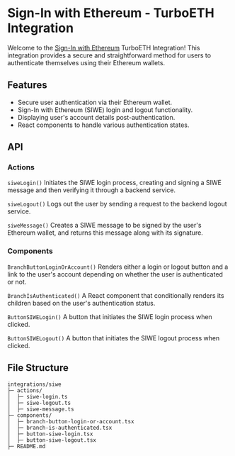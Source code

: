 # Sign-In with Ethereum - TurboETH Integration

Welcome to the [Sign-In with Ethereum](https://login.xyz/) TurboETH Integration! This integration provides a secure and straightforward method for users to authenticate themselves using their Ethereum wallets.

## Features

- Secure user authentication via their Ethereum wallet.
- Sign-In with Ethereum (SIWE) login and logout functionality.
- Displaying user's account details post-authentication.
- React components to handle various authentication states.

## API

### Actions

`siweLogin()`
Initiates the SIWE login process, creating and signing a SIWE message and then verifying it through a backend service.

`siweLogout()`
Logs out the user by sending a request to the backend logout service.

`siweMessage()`
Creates a SIWE message to be signed by the user's Ethereum wallet, and returns this message along with its signature.

### Components

`BranchButtonLoginOrAccount()`
Renders either a login or logout button and a link to the user's account depending on whether the user is authenticated or not.

`BranchIsAuthenticated()`
A React component that conditionally renders its children based on the user's authentication status.

`ButtonSIWELogin()`
A button that initiates the SIWE login process when clicked.

`ButtonSIWELogout()`
A button that initiates the SIWE logout process when clicked.

## File Structure

```
integrations/siwe
├─ actions/
│  ├─ siwe-login.ts
│  ├─ siwe-logout.ts
│  ├─ siwe-message.ts
├─ components/
│  ├─ branch-button-login-or-account.tsx
│  ├─ branch-is-authenticated.tsx
│  ├─ button-siwe-login.tsx
│  ├─ button-siwe-logout.tsx
├─ README.md
```

